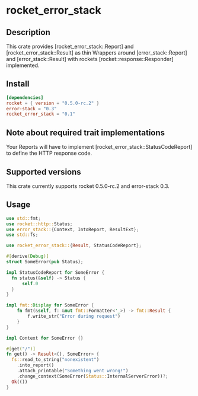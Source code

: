 # rocket_error_stack

## Description
This crate provides [rocket_error_stack::Report]
and [rocket_error_stack::Result] as thin Wrappers around
[error_stack::Report] and [error_stack::Result] with
rockets [rocket::response::Responder] implemented.

## Install

```toml
[dependencies]
rocket = { version = "0.5.0-rc.2" }
error-stack = "0.3"
rocket_error_stack = "0.1"
```

## Note about required trait implementations

Your Reports will have to implement
[rocket_error_stack::StatusCodeReport] to
define the HTTP response code.

## Supported versions

This crate currently supports rocket
0.5.0-rc.2 and error-stack 0.3.

## Usage

```rust
use std::fmt;
use rocket::http::Status;
use error_stack::{Context, IntoReport, ResultExt};
use std::fs;

use rocket_error_stack::{Result, StatusCodeReport};

#[derive(Debug)]
struct SomeError(pub Status);

impl StatusCodeReport for SomeError {
  fn status(&self) -> Status {
      self.0
  }
}

impl fmt::Display for SomeError {
    fn fmt(&self, f: &mut fmt::Formatter<'_>) -> fmt::Result {
        f.write_str("Error during request")
    }
}

impl Context for SomeError {}

#[get("/")]
fn get() -> Result<(), SomeError> {
  fs::read_to_string("nonexistent")
    .into_report()
    .attach_printable("Something went wrong!")
    .change_context(SomeError(Status::InternalServerError))?;
  Ok(())
}

```
